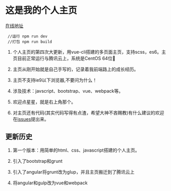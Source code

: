 # 这是我的个人主页

[在线地址](http://www.jayzangwill.cn/)

     //运行 npm run dev
     //打包 npm run build
    
1. 个人主页的第四次大更新，用vue-cli搭建的多页面主页，支持scss，es6。主页目前正常运行与腾讯云上，系统是CentOS 64位:tada:

2. 主页从刚开始就是自己手写的，记录着我前端路上的成长经历。

3. 主页不支持ie9以下浏览器,不要问为什么！

4. 涉及技术：javscript、bootstrap、vue、webpack等。

5. 欢迎点星星，就是右上角那个。

6. 对主页还有代码(其实代码写得有点渣，希望大神不吝赐教)有什么建议的欢迎在[issues](https://github.com/JayZangwill/JayZangwill.github.io/issues)提出来。

## 更新历史

1. 第一个版本：用简单的html、css、javascript搭建的个人主页。

2. 引入了bootstrap和grunt

3. 引入了angular将grunt改为glup，并且主页搬迁到了腾讯云上

4. 将angular和gulp改为vue和webpack
